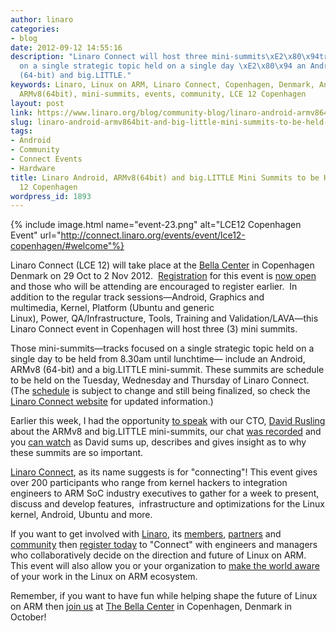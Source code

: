 ```yaml
---
author: linaro
categories:
- blog
date: 2012-09-12 14:55:16
description: "Linaro Connect will host three mini-summits\xE2\x80\x94tracks focused
  on a single strategic topic held on a single day \xE2\x80\x94 an Android, ARMv8
  (64-bit) and big.LITTLE."
keywords: Linaro, Linux on ARM, Linaro Connect, Copenhagen, Denmark, Android, big.LITTLE,
  ARMv8(64bit), mini-summits, events, community, LCE 12 Copenhagen
layout: post
link: https://www.linaro.org/blog/community-blog/linaro-android-armv864bit-and-big-little-mini-summits-to-be-held-at-lce-12-copenhagen/
slug: linaro-android-armv864bit-and-big-little-mini-summits-to-be-held-at-lce-12-copenhagen
tags:
- Android
- Community
- Connect Events
- Hardware
title: Linaro Android, ARMv8(64bit) and big.LITTLE Mini Summits to be Held at LCE
  12 Copenhagen
wordpress_id: 1893
---
```


{% include image.html name="event-23.png" alt="LCE12 Copenhagen Event" url="http://connect.linaro.org/events/event/lce12-copenhagen/#welcome"%}

Linaro Connect (LCE 12) will take place at the [Bella Center](https://booking.bellasky.dk/reserve?lang=en&getAvailability=1&Arrival=2012-10-28&Departure=2012-11-01&BlockCode=LINARO) in Copenhagen Denmark on 29 Oct to 2 Nov 2012.  [Registration](http://connect.linaro.org/wp-login.php?redirect_to=/register-connect/) for this event is [now open](http://connect.linaro.org/wp-login.php?redirect_to=/register-connect/) and those who will be attending are encouraged to register earlier.  In addition to the regular track sessions—Android, Graphics and multimedia, Kernel, Platform (Ubuntu and generic Linux), Power, QA/Infrastructure, Tools, Training and Validation/LAVA—this Linaro Connect event in Copenhagen will host three (3) mini summits.

Those mini-summits—tracks focused on a single strategic topic held on a single day to be held from 8.30am until lunchtime— include an Android, ARMv8 (64-bit) and a big.LITTLE mini-summit. These summits are schedule to be held on the Tuesday, Wednesday and Thursday of Linaro Connect. (The [schedule](http://connect.linaro.org/events/event/lce12-copenhagen/#schedule) is subject to change and still being finalized, so check the [Linaro Connect website](http://connect.linaro.org/events/event/lce12-copenhagen/) for updated information.)

Earlier this week, I had the opportunity [to speak](http://www.youtube.com/watch?v=sov5c2FSlkc&feature=plcp) with our CTO, [David Rusling](http://www.linaro.org/linux-on-arm/meet-the-team/david-a-rusling/) about the ARMv8 and big.LITTLE mini-summits, our chat [was recorded](http://www.youtube.com/watch?v=sov5c2FSlkc&feature=plcp) and you [can watch](http://www.youtube.com/watch?v=sov5c2FSlkc&feature=plcp) as David sums up, describes and gives insight as to why these summits are so important.

[Linaro Connect](http://connect.linaro.org/events/event/lce12-copenhagen/#welcome), as its name suggests is for "connecting"! This event gives over 200 participants who range from kernel hackers to integration engineers to ARM SoC industry executives to gather for a week to present, discuss and develop features,  infrastructure and optimizations for the Linux kernel, Android, Ubuntu and more.

If you want to get involved with [Linaro](http://www.linaro.org/), its [members](http://www.linaro.org/members), [partners](http://www.linaro.org/partners) and [community](http://www.linaro.org/engineering) then [register today](http://connect.linaro.org/wp-login.php?redirect_to=/register-connect/) to "Connect" with engineers and managers who collaboratively decide on the direction and future of Linux on ARM. This event will also allow you or your organization to [make the world aware](http://connect.linaro.org/events/event/lce12-copenhagen/#socializing) of your work in the Linux on ARM ecosystem.

Remember, if you want to have fun while helping shape the future of Linux on ARM then [join us](http://connect.linaro.org/events/event/lce12-copenhagen/#welcome) at [The Bella Center](http://connect.linaro.org/events/event/lce12-copenhagen/#location) in Copenhagen, Denmark in October!